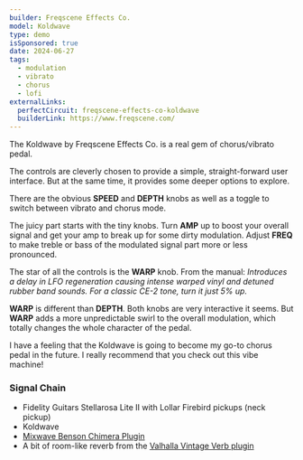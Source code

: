 ```yaml
---
builder: Freqscene Effects Co.
model: Koldwave
type: demo
isSponsored: true
date: 2024-06-27
tags:
  - modulation
  - vibrato
  - chorus
  - lofi
externalLinks:
  perfectCircuit: freqscene-effects-co-koldwave
  builderLink: https://www.freqscene.com/
---
```


The Koldwave by Freqscene Effects Co. is a real gem of chorus/vibrato pedal.

The controls are cleverly chosen to provide a simple, straight-forward user interface. But at the same time, it provides some deeper options to explore.

There are the obvious **SPEED** and **DEPTH** knobs as well as a toggle to switch between vibrato and chorus mode.

The juicy part starts with the tiny knobs. Turn **AMP** up to boost your overall signal and get your amp to break up for some dirty modulation. Adjust **FREQ** to make treble or bass of the modulated signal part more or less pronounced.

The star of all the controls is the **WARP** knob. From the manual: _Introduces a delay in LFO regeneration causing intense warped vinyl and detuned rubber band sounds. For a classic CE-2 tone, turn it just 5% up._

**WARP** is different than **DEPTH**. Both knobs are very interactive it seems. But **WARP** adds a more unpredictable swirl to the overall modulation, which totally changes the whole character of the pedal.

I have a feeling that the Koldwave is going to become my go-to chorus pedal in the future. I really recommend that you check out this vibe machine!

### Signal Chain

- Fidelity Guitars Stellarosa Lite II with Lollar Firebird pickups (neck pickup)
- Koldwave
- [Mixwave Benson Chimera Plugin](https://www.mixwave.net/products/benson-chimera)
- A bit of room-like reverb from the [Valhalla Vintage Verb plugin](https://valhalladsp.com/shop/reverb/valhalla-vintage-verb/)
